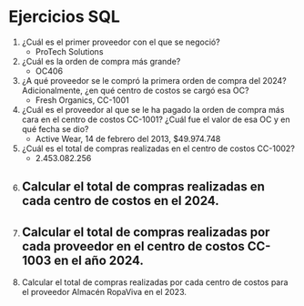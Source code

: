 # Ejercicios SQL

1. ¿Cuál es el primer proveedor con el que se negoció?
    - ProTech Solutions
2. ¿Cuál es la orden de compra más grande?
    - OC406
3. ¿A qué proveedor se le compró la primera orden de compra del 2024? Adicionalmente, ¿en qué centro de costos se cargó esa OC?
    - Fresh Organics, CC-1001
4. ¿Cuál es el proveedor al que se le ha pagado la orden de compra más cara en el centro de costos CC-1001? ¿Cuál fue el valor de esa OC y en qué fecha se dio?
    - Active Wear, 14 de febrero del 2013, $49.974.748
5. ¿Cuál es el total de compras realizadas en el centro de costos CC-1002?
    - 2.453.082.256
6. Calcular el total de compras realizadas en cada centro de costos en el 2024.
    - 
7. Calcular el total de compras realizadas por cada proveedor en el centro de costos CC-1003 en el año 2024.
    - 
8. Calcular el total de compras realizadas por cada centro de costos para el proveedor Almacén RopaViva en el 2023.




